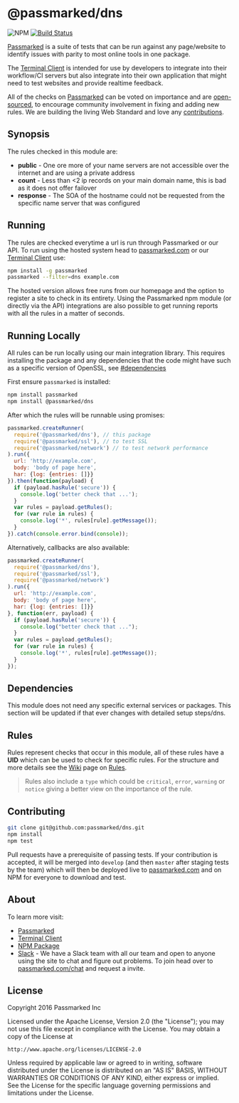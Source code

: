 # @passmarked/dns

![NPM](https://img.shields.io/npm/dt/@passmarked/dns.svg) [![Build Status](https://travis-ci.org/passmarked/dns.svg)](https://travis-ci.org/passmarked/dns)

[Passmarked](http://passmarked.com?source=github&repo=dns) is a suite of tests that can be run against any page/website to identify issues with parity to most online tools in one package.

The [Terminal Client](http://npmjs.org/package/passmarked) is intended for use by developers to integrate into their workflow/CI servers but also integrate into their own application that might need to test websites and provide realtime feedback.

All of the checks on [Passmarked](https://passmarked.com?source=github&repo=dns) can be voted on importance and are [open-sourced](http://github.com/passmarked/suite), to encourage community involvement in fixing and adding new rules. We are building the living Web Standard and love any [contributions](#contributing).

## Synopsis

The rules checked in this module are:

* **public** - One ore more of your name servers are not accessible over the internet and are using a private address
* **count** - Less than <2 ip records on your main domain name, this is bad as it does not offer failover
* **response** - The SOA of the hostname could not be requested from the specific name server that was configured

## Running

The rules are checked everytime a url is run through Passmarked or our API. To run using the hosted system head to [passmarked.com](http://passmarked.com?source=github&repo=dns) or our [Terminal Client](http://npmjs.org/package/passmarked) use:

```bash
npm install -g passmarked
passmarked --filter=dns example.com
```

The hosted version allows free runs from our homepage and the option to register a site to check in its entirety.
Using the Passmarked npm module (or directly via the API) integrations are also possible to get running reports with all the rules in a matter of seconds.

## Running Locally

All rules can be run locally using our main integration library. This requires installing the package and any dependencies that the code might have such as a specific version of OpenSSL, see [#dependencies](#dependencies)

First ensure `passmarked` is installed:

```bash
npm install passmarked
npm install @passmarked/dns
```

After which the rules will be runnable using promises:

```javascript
passmarked.createRunner(
  require('@passmarked/dns'), // this package
  require('@passmarked/ssl'), // to test SSL
  require('@passmarked/network') // to test network performance
).run({
  url: 'http://example.com',
  body: 'body of page here',
  har: {log: {entries: []}}
}).then(function(payload) {
  if (payload.hasRule('secure')) {
    console.log('better check that ...');
  }
  var rules = payload.getRules();
  for (var rule in rules) {
    console.log('*', rules[rule].getMessage());
  }
}).catch(console.error.bind(console));
```

Alternatively, callbacks are also available:

```javascript
passmarked.createRunner(
  require('@passmarked/dns'),
  require('@passmarked/ssl'),
  require('@passmarked/network')
).run({
  url: 'http://example.com',
  body: 'body of page here',
  har: {log: {entries: []}}
}, function(err, payload) {
  if (payload.hasRule('secure')) {
    console.log("better check that ...");
  }
  var rules = payload.getRules();
  for (var rule in rules) {
    console.log('*', rules[rule].getMessage());
  }
});
```

## Dependencies

This module does not need any specific external services or packages. This section will be updated if that ever changes with detailed setup steps/dns.

## Rules

Rules represent checks that occur in this module, all of these rules have a **UID** which can be used to check for specific rules. For the structure and more details see the [Wiki](https://github.com/passmarked/passmarked/wiki) page on [Rules](https://github.com/passmarked/passmarked/wiki/Create).

> Rules also include a `type` which could be `critical`, `error`, `warning` or `notice` giving a better view on the importance of the rule.

## Contributing

```bash
git clone git@github.com:passmarked/dns.git
npm install
npm test
```

Pull requests have a prerequisite of passing tests. If your contribution is accepted, it will be merged into `develop` (and then `master` after staging tests by the team) which will then be deployed live to [passmarked.com](http://passmarked.com?source=github&repo=dns) and on NPM for everyone to download and test.

## About

To learn more visit:

* [Passmarked](http://passmarked.com?source=github&repo=dns)
* [Terminal Client](https://www.npmjs.com/package/passmarked)
* [NPM Package](https://www.npmjs.com/package/@passmarked/dns)
* [Slack](http://passmarked.com/chat?source=github&repo=dns) - We have a Slack team with all our team and open to anyone using the site to chat and figure out problems. To join head over to [passmarked.com/chat](http://passmarked.com/chat?source=github&repo=dns) and request a invite.

## License

Copyright 2016 Passmarked Inc

Licensed under the Apache License, Version 2.0 (the "License");
you may not use this file except in compliance with the License.
You may obtain a copy of the License at

    http://www.apache.org/licenses/LICENSE-2.0

Unless required by applicable law or agreed to in writing, software
distributed under the License is distributed on an "AS IS" BASIS,
WITHOUT WARRANTIES OR CONDITIONS OF ANY KIND, either express or implied.
See the License for the specific language governing permissions and
limitations under the License.
